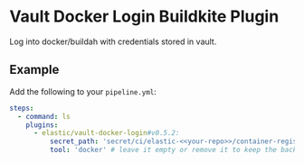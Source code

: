 # Vault Docker Login Buildkite Plugin

Log into docker/buildah with credentials stored in vault.

## Example

Add the following to your `pipeline.yml`:

```yml
steps:
  - command: ls
    plugins:
      - elastic/vault-docker-login#v0.5.2:
          secret_path: 'secret/ci/elastic-<<your-repo>>/container-registry/<<credentials>>'
          tool: 'docker' # leave it empty or remove it to keep the backward compatibility
```
